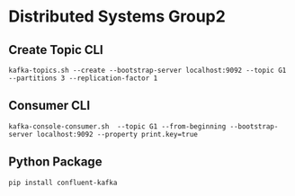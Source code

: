 # Distributed Systems Group2

## Create Topic CLI
`kafka-topics.sh --create --bootstrap-server localhost:9092 --topic G1 --partitions 3 --replication-factor 1`
## Consumer CLI
`kafka-console-consumer.sh  --topic G1 --from-beginning --bootstrap-server localhost:9092 --property print.key=true `
## Python Package
`pip install confluent-kafka`